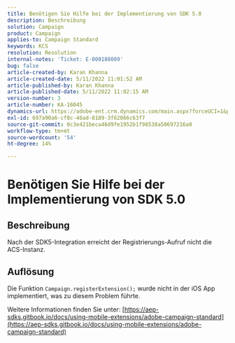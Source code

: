 ```yaml
---
title: Benötigen Sie Hilfe bei der Implementierung von SDK 5.0
description: Beschreibung
solution: Campaign
product: Campaign
applies-to: Campaign Standard
keywords: KCS
resolution: Resolution
internal-notes: 'Ticket: E-000188089'
bug: false
article-created-by: Karan Khanna
article-created-date: 5/11/2022 11:01:52 AM
article-published-by: Karan Khanna
article-published-date: 5/11/2022 11:02:15 AM
version-number: 3
article-number: KA-16045
dynamics-url: https://adobe-ent.crm.dynamics.com/main.aspx?forceUCI=1&pagetype=entityrecord&etn=knowledgearticle&id=4c3b63be-19d1-ec11-a7b5-00224809c556
exl-id: 697a90a6-cf8c-46ad-8189-3f62066c63f7
source-git-commit: 0c3e421beca46d9fe1952b1f98538a50697216a0
workflow-type: tm+mt
source-wordcount: '54'
ht-degree: 14%

---
```


# Benötigen Sie Hilfe bei der Implementierung von SDK 5.0

## Beschreibung


Nach der SDK5-Integration erreicht der Registrierungs-Aufruf nicht die ACS-Instanz.


## Auflösung


Die Funktion `Campaign.registerExtension();` wurde nicht in der iOS App implementiert, was zu diesem Problem führte.

Weitere Informationen finden Sie unter: [https://aep-sdks.gitbook.io/docs/using-mobile-extensions/adobe-campaign-standard](https://aep-sdks.gitbook.io/docs/using-mobile-extensions/adobe-campaign-standard)
